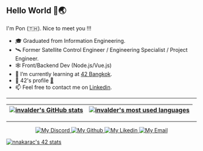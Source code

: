 
## Hello World 👋🌏

I'm Pon (:thailand:). Nice to meet you !!!

* 🎓    Graduated from Information Engineering.
* 🛰️    Former Satellite Control Engineer / Engineering Specialist / Project Engineer.
* 🕸️    Front/Backend Dev (Node.js/Vue.js)
* 🌱    I’m currently learning at [42 Bangkok](https://www.42bangkok.com/).
* 👨    42's profile [:link:](https://profile.intra.42.fr/users/nnakarac)     
* 📫    Feel free to contact me on [Linkedin](https://www.linkedin.com/in/nuttapon-n-53a25438/).

---

| [![invalder's GitHub stats](https://github-readme-stats.vercel.app/api?username=invalder&count_private=true&show_icons=true&hide=issues&hide_border=true&theme=vision-friendly-dark)](https://github.com/invalder?tab=repositories) | [![invalder's most used languages](https://github-readme-stats.vercel.app/api/top-langs/?username=invalder&layout=compact&hide_border=true&theme=vision-friendly-dark)](https://github.com/invalder?tab=repositories) |
|:-:|:-:|

---

<p align="center">
  
	
  <a href="https://discordapp.com/users/707907191994187836">
		<img alt="My Discord" src="https://img.shields.io/badge/Discord-5865F2?style=flat&logo=discord&logoColor=white" />
	</a>
	
<a href="https://github.com/invalder/">
		<img alt="My Github" src="https://img.shields.io/badge/GitHub-100000?style=flat&logo=github&logoColor=white" />
	</a>
  <a href="https://www.linkedin.com/in/nuttapon-n-53a25438/">
		<img alt="My Likedin" src="https://img.shields.io/badge/LinkedIn-0077B5?style=flat&logo=linkedin&logoColor=white" />
	</a>
  <a href="mailto:n.nakarach@gmail.com">
		<img alt="My Email" src="https://img.shields.io/badge/Gmail-D14836?style=flat&logo=gmail&logoColor=white" />
	</a>
</p>


[![nnakarac's 42 stats](https://badge.mediaplus.ma/greenbinary/nnakarac?1337Badge=off&UM6P=off)](https://github.com/oakoudad/badge42)


<!---
invalder/invalder is a ✨ special ✨ repository because its `README.md` (this file) appears on your GitHub profile.
You can click the Preview link to take a look at your changes.
--->
